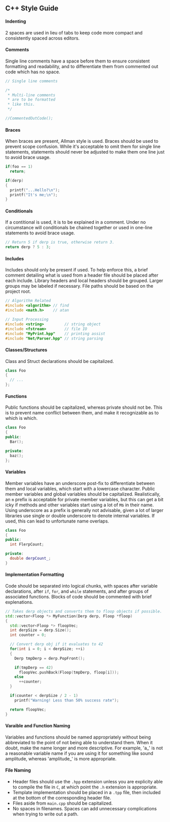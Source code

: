 C++ Style Guide
---

#### Indenting
2 spaces are used in lieu of tabs to keep code more compact and consistently spaced across editors.

#### Comments
Single line comments have a space before them to ensure consistent formatting and readability, and to differentiate them from commented out code which has no space.
```c++
// Single line comments

/* 
 * Multi-line comments
 * are to be formatted 
 * like this.
 */

//CommentedOutCode();
```

#### Braces
When braces are present, Allman style is used. Braces should be used to prevent scope confusion. While it's acceptable to omit them for single line statements, statements should never be adjusted to make them one line just to avoid brace usage. 
```c++
if(foo == 1)
  return;

if(derp)
{
  printf("...Hello?\n");
  printf("It's me;\n");
}
```

#### Conditionals
If a contitional is used, it is to be explained in a comment. Under no circumstance will conditionals be chained together or used in one-line statements to avoid brace usage.
```c++
// Return 5 if derp is true, otherwise return 3.
return derp ? 5 : 3;
```

#### Includes
Includes should only be present if used. To help enforce this, a brief comment detailing what is used from a header file should be placed after each include. Library headers and local headers should be grouped. Larger groups may be labeled if necessary. File paths should be based on the project root.
```c++
// Algorithm Related
#include <algorithm> // find
#include <math.h>    // atan

// Input Processing
#include <string>         // string object
#include <fstream>        // file IO
#include "MyPrint.hpp"    // printing assist
#include "Net/Parser.hpp" // string parsing
```

#### Classes/Structures
Class and Struct declarations should be capitalized.
```c++
class Foo
{
  // ...
};
```

#### Functions
Public functions should be capitalized, whereas private should not be. This is to prevent name conflict between them, and make it recognizable as to which is which.
```c++
class Foo
{
public:
  Bar();

private:
  baz();
};
```

#### Variables
Member variables have an underscore post-fix to differentiate between them and local variables, which start with a lowercase character. Public member variables and global variables should be capitalized. Realistically, an `m` prefix is acceptable for private member variables, but this can get a bit icky if methods and other variables start using a lot of `M`s in their name. Using underscore as a prefix is generally not advisable, given a lot of larger libraries use single or double underscore to denote internal variables. If used, this can lead to unfortunate name overlaps.
```c++
class Foo
{
public:
  int FlerpCount;

private:
  double derpCount_;
}
```

#### Implementation Formatting
Code should be separated into logical chunks, with spaces after variable declarations, after `if`, `for`, and `while` statements, and after groups of associated functions. Blocks of code should be commented with brief explenations.
```c++
// Takes derp objects and converts them to floop objects if possible.
std::vector<Floop *> MyFunction(Derp derp, Floop *floop)
{
  std::vector<Floop *> floopVec;
  int derpSize = derp.Size();
  int counter = 0;

  // Convert derp obj if it evaluates to 42
  for(int i = 0; i < derpSize; ++i)
  {
    Derp tmpDerp = derp.PopFront();

    if(tmpDerp == 42)
      floopVec.pushBack(Floop(tmpDerp, floop[i]));
    else
      ++counter;
  }

  if(counter < derpSize / 2 - 1)
    printf("Warning! Less than 50% success rate");

  return floopVec;
}
```
#### Varaible and Function Naming
Variables and functions should be named appropriately without being abbreviated to the point of not being able to understand them. When it doubt, make the name longer and more descriptive. For example, 'a_' is not a reasonable variable name if you are using it for something like sound amplitude, whereas 'amplitude_' is more appropriate. 

#### File Naming
- Header files should use the `.hpp` extension unless you are explicity able to compile the file in `C`, at which point the `.h` extension is appropriate.
- Template implementation should be placed in a `.tpp` file, then included at the bottom of the corresponding header file.
- Files aside from `main.cpp` should be capitalized.
- No spaces in filenames. Spaces can add unnecessary complications when trying to write out a path.

